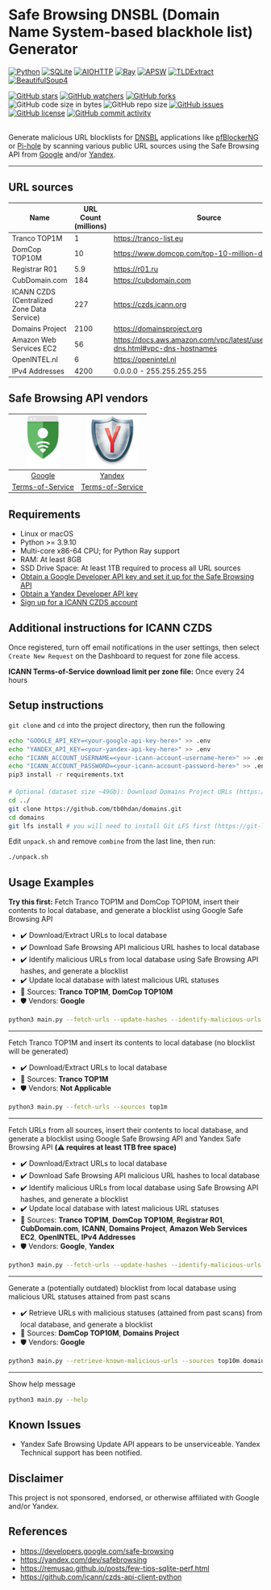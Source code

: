# Safe Browsing DNSBL (Domain Name System-based blackhole list) Generator

[![Python](https://img.shields.io/badge/Python-FFD43B?style=for-the-badge&logo=python&logoColor=blue)](https://python.org)
[![SQLite](https://img.shields.io/badge/SQLite-07405E?style=for-the-badge&logo=sqlite&logoColor=white)](https://www.sqlite.org)
[![AIOHTTP](https://img.shields.io/badge/AIOHTTP-2C5BB4?style=for-the-badge&logo=aiohttp&logoColor=white)](https://docs.aiohttp.org/en/stable)
[![Ray](https://img.shields.io/badge/Ray-028CF0?style=for-the-badge&logo=ray&logoColor=white)](https://www.ray.io)
[![APSW](https://img.shields.io/badge/APSW-000000?style=for-the-badge)](https://rogerbinns.github.io/apsw)
[![TLDExtract](https://img.shields.io/badge/TLDExtract-000000?style=for-the-badge)](https://github.com/john-kurkowski/tldextract)
[![BeautifulSoup4](https://img.shields.io/badge/BeautifulSoup4-000000?style=for-the-badge)](https://beautiful-soup-4.readthedocs.io)

[![GitHub stars](https://img.shields.io/github/stars/elliotwutingfeng/Safe-Browsing-DNSBL-Generator?style=for-the-badge)](https://github.com/elliotwutingfeng/Safe-Browsing-DNSBL-Generator/stargazers)
[![GitHub watchers](https://img.shields.io/github/watchers/elliotwutingfeng/Safe-Browsing-DNSBL-Generator?style=for-the-badge)](https://github.com/elliotwutingfeng/Safe-Browsing-DNSBL-Generator/watchers)
[![GitHub forks](https://img.shields.io/github/forks/elliotwutingfeng/Safe-Browsing-DNSBL-Generator?style=for-the-badge)](https://github.com/elliotwutingfeng/Safe-Browsing-DNSBL-Generator/network/members)
![GitHub code size in bytes](https://img.shields.io/github/languages/code-size/elliotwutingfeng/Safe-Browsing-DNSBL-Generator?style=for-the-badge)
![GitHub repo size](https://img.shields.io/github/repo-size/elliotwutingfeng/Safe-Browsing-DNSBL-Generator?style=for-the-badge)
[![GitHub issues](https://img.shields.io/github/issues/elliotwutingfeng/Safe-Browsing-DNSBL-Generator?style=for-the-badge)](https://github.com/elliotwutingfeng/Safe-Browsing-DNSBL-Generator/issues)
[![GitHub license](https://img.shields.io/badge/LICENSE-BSD--3--CLAUSE-GREEN?style=for-the-badge)](https://github.com/elliotwutingfeng/GlobalAntiScamOrg-blocklist-scraper/blob/main/LICENSE)
[![GitHub commit activity](https://img.shields.io/github/commit-activity/w/elliotwutingfeng/Safe-Browsing-DNSBL-Generator?style=for-the-badge)](https://github.com/elliotwutingfeng/Safe-Browsing-DNSBL-Generator/commits/master)

\
Generate malicious URL blocklists for [DNSBL](https://en.wikipedia.org/wiki/Domain_Name_System-based_blackhole_list) applications like [pfBlockerNG](https://linuxincluded.com/block-ads-malvertising-on-pfsense-using-pfblockerng-dnsbl) or [Pi-hole](https://pi-hole.net) by scanning various public URL sources using the Safe Browsing API from [Google](https://developers.google.com/safe-browsing) and/or [Yandex](https://yandex.com/dev/safebrowsing).

---

## URL sources

| Name | URL Count (millions) | Source |
|-|-|-|
| Tranco TOP1M | 1 | https://tranco-list.eu |
| DomCop TOP10M | 10 | https://www.domcop.com/top-10-million-domains |
| Registrar R01 | 5.9 | https://r01.ru |
| CubDomain.com | 184 | https://cubdomain.com |
| ICANN CZDS (Centralized Zone Data Service) | 227 | https://czds.icann.org |
| Domains Project    | 2100 | https://domainsproject.org |
| Amazon Web Services EC2 | 56 | https://docs.aws.amazon.com/vpc/latest/userguide/vpc-dns.html#vpc-dns-hostnames |
| OpenINTEL.nl    | 6 | https://openintel.nl |
| IPv4 Addresses  | 4200 | 0.0.0.0 - 255.255.255.255 |

## Safe Browsing API vendors

| <a href="https://developers.google.com/safe-browsing"><img height="100px" src="images/google.svg" alt="Google Safe Browsing API" /></a> | <a href="https://yandex.com/dev/safebrowsing"><img height="100px" src="images/yandex.png" alt="Yandex Safe Browsing API" /></a> |
|:-:|:-:|
|[Google](https://developers.google.com/safe-browsing)|[Yandex](https://yandex.com/dev/safebrowsing)|
|[Terms-of-Service](https://developers.google.com/safe-browsing/terms)|[Terms-of-Service](https://yandex.ru/legal/yandex_sb_api/?lang=en)|

## Requirements

-   Linux or macOS
-   Python >= 3.9.10
-   Multi-core x86-64 CPU; for Python Ray support
-   RAM: At least 8GB
-   SSD Drive Space: At least 1TB required to process all URL sources
-   [Obtain a Google Developer API key and set it up for the Safe Browsing API](https://developers.google.com/safe-browsing/v4/get-started)
-   [Obtain a Yandex Developer API key](https://yandex.com/dev/safebrowsing)
-   [Sign up for a ICANN CZDS account](https://czds.icann.org)

## Additional instructions for ICANN CZDS

Once registered, turn off email notifications in the user settings,
then select `Create New Request` on the Dashboard to request for zone file access.

**ICANN Terms-of-Service download limit per zone file:** Once every 24 hours

## Setup instructions

`git clone` and `cd` into the project directory, then run the following

```bash
echo "GOOGLE_API_KEY=<your-google-api-key-here>" >> .env
echo "YANDEX_API_KEY=<your-yandex-api-key-here>" >> .env
echo "ICANN_ACCOUNT_USERNAME=<your-icann-account-username-here>" >> .env
echo "ICANN_ACCOUNT_PASSWORD=<your-icann-account-password-here>" >> .env
pip3 install -r requirements.txt

# Optional (dataset size ~49Gb): Download Domains Project URLs (https://domainsproject.org)
cd ../
git clone https://github.com/tb0hdan/domains.git
cd domains
git lfs install # you will need to install Git LFS first (https://git-lfs.github.com)
```

Edit `unpack.sh` and remove `combine` from the last line, then run:

```bash
./unpack.sh
```

## Usage Examples

**Try this first:** Fetch Tranco TOP1M and DomCop TOP10M, insert their contents to local database, and generate a blocklist using Google Safe Browsing API

-   :heavy_check_mark: Download/Extract URLs to local database
-   :heavy_check_mark: Download Safe Browsing API malicious URL hashes to local database
-   :heavy_check_mark: Identify malicious URLs from local database using Safe Browsing API hashes, and generate a blocklist
-   :heavy_check_mark: Update local database with latest malicious URL statuses
-   :memo: Sources: **Tranco TOP1M**, **DomCop TOP10M**
-   :shield: Vendors: **Google**

```bash
python3 main.py --fetch-urls --update-hashes --identify-malicious-urls --sources top1m top10m --vendors google
```

---

Fetch Tranco TOP1M and insert its contents to local database (no blocklist will be generated)

-   :heavy_check_mark: Download/Extract URLs to local database
-   :memo: Sources: **Tranco TOP1M**
-   :shield: Vendors: **Not Applicable**

```bash
python3 main.py --fetch-urls --sources top1m
```

---

Fetch URLs from all sources, insert their contents to local database, and generate a blocklist using Google Safe Browsing API and Yandex Safe Browsing API **(:warning: requires at least 1TB free space)**

-   :heavy_check_mark: Download/Extract URLs to local database
-   :heavy_check_mark: Download Safe Browsing API malicious URL hashes to local database
-   :heavy_check_mark: Identify malicious URLs from local database using Safe Browsing API hashes, and generate a blocklist
-   :heavy_check_mark: Update local database with latest malicious URL statuses
-   :memo: Sources: **Tranco TOP1M**, **DomCop TOP10M**, **Registrar R01**, **CubDomain.com**, **ICANN**, **Domains Project**, **Amazon Web Services EC2**, **OpenINTEL**, **IPv4 Addresses**
-   :shield: Vendors: **Google**, **Yandex**

```bash
python3 main.py --fetch-urls --update-hashes --identify-malicious-urls
```

---

Generate a (potentially outdated) blocklist from local database using malicious URL statuses attained from past scans

-   :heavy_check_mark: Retrieve URLs with malicious statuses (attained from past scans) from local database, and generate a blocklist
-   :memo: Sources: **DomCop TOP10M**, **Domains Project**
-   :shield: Vendors: **Google**

```bash
python3 main.py --retrieve-known-malicious-urls --sources top10m domainsproject --vendors google
```

---

Show help message

```bash
python3 main.py --help
```

## Known Issues

-   Yandex Safe Browsing Update API appears to be unserviceable. Yandex Technical support has been notified.

## Disclaimer

This project is not sponsored, endorsed, or otherwise affiliated with Google and/or Yandex.

## References

-   <https://developers.google.com/safe-browsing>
-   <https://yandex.com/dev/safebrowsing>
-   <https://remusao.github.io/posts/few-tips-sqlite-perf.html>
-   <https://github.com/icann/czds-api-client-python>
